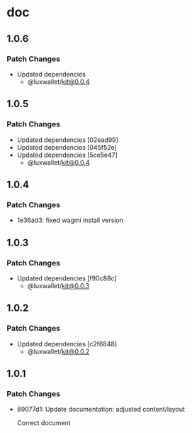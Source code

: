 # doc

## 1.0.6

### Patch Changes

- Updated dependencies
  - @luxwallet/kit@0.0.4

## 1.0.5

### Patch Changes

- Updated dependencies [02ead99]
- Updated dependencies [045f52e]
- Updated dependencies [5ce5e47]
  - @luxwallet/kit@0.0.4

## 1.0.4

### Patch Changes

- 1e36ad3: fixed wagmi install version

## 1.0.3

### Patch Changes

- Updated dependencies [f90c88c]
  - @luxwallet/kit@0.0.3

## 1.0.2

### Patch Changes

- Updated dependencies [c2f6848]
  - @luxwallet/kit@0.0.2

## 1.0.1

### Patch Changes

- 89077d1: Update documentation: adjusted content/layout

  Correct document
